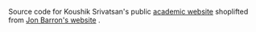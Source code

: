 Source code for Koushik Srivatsan's public [academic website](https://koushiksrivats.github.io) shoplifted from [Jon Barron's website](https://github.com/jonbarron/jonbarron_website) .